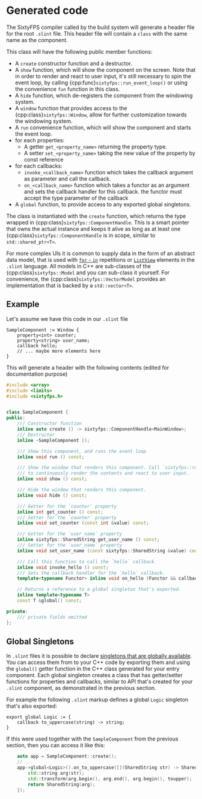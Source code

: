 # Generated code

The SixtyFPS compiler called by the build system will generate a header file for the root `.slint`
file. This header file will contain a `class` with the same name as the component.

This class will have the following public member functions:

* A `create` constructor function and a destructor.
* A `show` function, which will show the component on the screen. Note that in order to render
  and react to user input, it's still necessary to spin the event loop, by calling {cpp:func}`sixtyfps::run_event_loop()`
  or using the convenience `fun` function in this class.
* A `hide` function, which de-registers the component from the windowing system.
* A `window` function that provides access to the {cpp:class}`sixtyfps::Window`, allow for further customization
  towards the windowing system.
* A `run` convenience function, which will show the component and starts the event loop.
* for each properties:
  * A getter `get_<property_name>` returning the property type.
  * A setter `set_<property_name>` taking the new value of the property by const reference
* for each callbacks:
  * `invoke_<callback_name>` function which takes the callback argument as parameter and call the callback.
  * `on_<callback_name>` function which takes a functor as an argument and sets the callback handler
     for this callback. the functor must accept the type parameter of the callback
* A `global` function, to provide access to any exported global singletons.

The class is instantiated with the `create` function, which returns the type wrapped in {cpp:class}`sixtyfps::ComponentHandle`.
This is a smart pointer that owns the actual instance and keeps it alive as long as at least one {cpp:class}`sixtyfps::ComponentHandle`
is in scope, similar to `std::shared_ptr<T>`.

For more complex UIs it is common to supply data in the form of an abstract data model, that is used with
[`for` - `in`](markdown/langref.md#repetition) repetitions or [`ListView`](markdown/widgets.md#listview) elements in the `.slint` language.
All models in C++ are sub-classes of the {cpp:class}`sixtyfps::Model` and you can sub-class it yourself. For convenience,
the {cpp:class}`sixtyfps::VectorModel` provides an implementation that is backed by a `std::vector<T>`.

## Example

Let's assume we have this code in our `.slint` file

```slint
SampleComponent := Window {
    property<int> counter;
    property<string> user_name;
    callback hello;
    // ... maybe more elements here
}
```

This will generate a header with the following contents (edited for documentation purpose)

```cpp
#include <array>
#include <limits>
#include <sixtyfps.h>


class SampleComponent {
public:
    /// Constructor function
    inline auto create () -> sixtyfps::ComponentHandle<MainWindow>;
    /// Destructor
    inline ~SampleComponent ();

    /// Show this component, and runs the event loop
    inline void run () const;

    /// Show the window that renders this component. Call `sixtyfps::run_event_loop()`
    /// to continuously render the contents and react to user input.
    inline void show () const;

    /// Hide the window that renders this component.
    inline void hide () const;

    /// Getter for the `counter` property
    inline int get_counter () const;
    /// Setter for the `counter` property
    inline void set_counter (const int &value) const;

    /// Getter for the `user_name` property
    inline sixtyfps::SharedString get_user_name () const;
    /// Setter for the `user_name` property
    inline void set_user_name (const sixtyfps::SharedString &value) const;

    /// Call this function to call the `hello` callback
    inline void invoke_hello () const;
    /// Sets the callback handler for the `hello` callback.
    template<typename Functor> inline void on_hello (Functor && callback_handler) const;

    // Returns a reference to a global singleton that's exported.
    inline template<typename T>
    const T &global() const;

private:
    /// private fields omitted
};
```

## Global Singletons

In `.slint` files it is possible to declare [singletons that are globally available](markdown/langref.md#global-singletons).
You can access them from to your C++ code by exporting them and using the `global()` getter function in the
C++ class generated for your entry component. Each global singleton creates a class that has getter/setter functions
for properties and callbacks, similar to API that's created for your `.slint` component, as demonstrated in the previous section.

For example the following `.slint` markup defines a global `Logic` singleton that's also exported:

```slint,ignore
export global Logic := {
    callback to_uppercase(string) -> string;
}
```

If this were used together with the `SampleComponent` from the previous section, then you can access it
like this:

```cpp
    auto app = SampleComponent::create();
    // ...
    app->global<Logic>().on_to_uppercase([](SharedString str) -> SharedString {
        std::string arg(str);
        std::transform(arg.begin(), arg.end(), arg.begin(), toupper);
        return SharedString(arg);
    });
```
